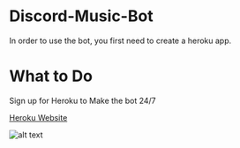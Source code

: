 # Discord-Music-Bot
In order to use the bot, you first need to create a heroku app. 
# What to Do
Sign up for Heroku to Make the bot 24/7


[Heroku Website](https://id.heroku.com/login)


![alt text](https://github.com/RealMaoMao/Discord-Music-Bot/blob/main/commands/music%20bot.png)
